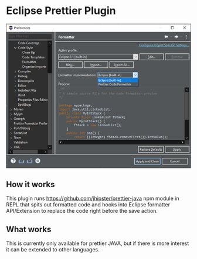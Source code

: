 # Eclipse Prettier Plugin

![Prettier Formatter](/prettier.png)

## How it works
This plugin runs https://github.com/jhipster/prettier-java npm module in REPL that spits out formatted code and hooks into Eclipse formatter API/Extension to replace the code right before the save action.

## What works
This is currently only available for prettier JAVA, but if there is more interest it can be extended to other languages.
